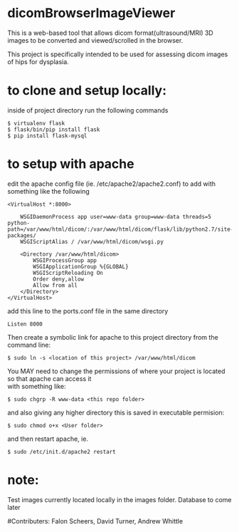 # dicomBrowserImageViewer
This is a web-based tool that allows dicom format(ultrasound/MRI) 3D images to be converted and viewed/scrolled in the browser. 

This project is specifically intended to be used for assessing dicom images of hips for dysplasia.

# to clone and setup locally:
inside of project directory run the following commands
```
$ virtualenv flask
$ flask/bin/pip install flask
$ pip install flask-mysql
```
    
# to setup with apache
edit the apache config file (ie. /etc/apache2/apache2.conf) to add with something like the following

```
<VirtualHost *:8000>

    WSGIDaemonProcess app user=www-data group=www-data threads=5 python-path=/var/www/html/dicom/:/var/www/html/dicom/flask/lib/python2.7/site-packages/
    WSGIScriptAlias / /var/www/html/dicom/wsgi.py

    <Directory /var/www/html/dicom>
        WSGIProcessGroup app
        WSGIApplicationGroup %{GLOBAL}
        WSGIScriptReloading On
        Order deny,allow
        Allow from all
    </Directory>
</VirtualHost>
```
add this line to the ports.conf file in the same directory
```
Listen 8000
```
Then create a symbolic link for apache to this project directory from the command line:
```
$ sudo ln -s <location of this project> /var/www/html/dicom
```
You MAY need to change the permissions of where your project is located so that apache can access it    
with something like:
```
$ sudo chgrp -R www-data <this repo folder>
```
and also giving any higher directory this is saved in executable permision:
```
$ sudo chmod o+x <User folder>
```
    
and then restart apache, ie.

```
$ sudo /etc/init.d/apache2 restart
```
 
# note: 
Test images currently located locally in the images folder. Database to come later

#Contributers:
Falon Scheers, David Turner, Andrew Whittle
